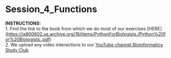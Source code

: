 # Session_4_Functions


**INSTRUCTIONS:**
<br>
    1. Find the link to the book from which we do most of our exercises [HERE] (https://ia800602.us.archive.org/18/items/PythonForBiologists./Python%20for%20Biologists..pdf)
    <br>
    2. We upload any video interactions to our [YouTube channel Bioinformatics Study Club](https://www.youtube.com/channel/UC_ZRbI2d7dtskvXzohhO7Sw/playlists)
